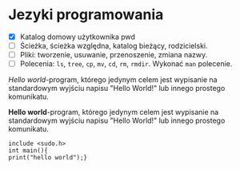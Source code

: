 # Jezyki programowania
* [X] Katalog domowy użytkownika pwd
* [ ] Ścieżka, ścieżka względna, katalog bieżący, rodzicielski.
* [ ] Pliki: tworzenie, usuwanie, przenoszenie, zmiana nazwy.
* [ ] Polecenia: `ls`, `tree`, `cp`, `mv`, `cd`, `rm`, `rmdir`. Wykonać `man` polecenie. 

*Hello world*-program, którego jedynym celem jest wypisanie na standardowym wyjściu napisu "Hello World!" lub innego prostego komunikatu.

**Hello world**-program, którego jedynym celem jest wypisanie na standardowym wyjściu napisu "Hello World!" lub innego prostego komunikatu.

```
include <sudo.h>
int main(){
print("hello world");}
```
